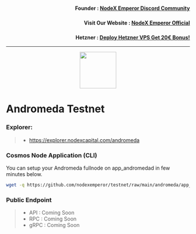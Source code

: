 <h3><p style="font-size:14px" align="right">Founder :
<a href="https://discord.gg/bDUAwZhqBb" target="_blank">NodeX Emperor Discord Community</a></p></h3>
<h3><p style="font-size:14px" align="right">Visit Our Website :
<a href="https://nodex.one" target="_blank">NodeX Emperor Official</a></p></h3>
<h3><p style="font-size:14px" align="right">Hetzner :
<a href="https://hetzner.cloud/?ref=bMTVi7dcwSgA" target="_blank">Deploy Hetzner VPS Get 20€ Bonus!</a></h3>
<hr>

<p align="center">
  <img height="100" height="auto" src="https://images.squarespace-cdn.com/content/v1/64132ab1e673bd392881d7fd/7e1da141-cff6-471f-b48e-75b2c050a006/Color+Horizontal+lockup+KO.png?format=1500w">
</p>

# Andromeda Testnet

### Explorer:
>-  https://explorer.nodexcapital.com/andromeda

### Cosmos Node Application (CLI)
You can setup your Andromeda fullnode on app_andromedad in few minutes below.
```bash
wget -q https://github.com/nodexemperor/testnet/raw/main/andromeda/app_andromedad_installer && bash app_andromedad_installer
```
### Public Endpoint

>- API : Coming Soon
>- RPC : Coming Soon
>- gRPC : Coming Soon
